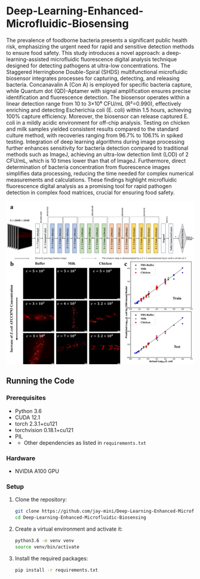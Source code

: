 # Deep-Learning-Enhanced-Microfluidic-Biosensing

The prevalence of foodborne bacteria presents a significant public health risk, emphasizing the urgent need for rapid and sensitive detection methods to ensure food safety. This study introduces a novel approach: a deep-learning-assisted microfluidic fluorescence digital analysis technique designed for detecting pathogens at ultra-low concentrations. The Staggered Herringbone Double-Spiral (SHDS) multifunctional microfluidic biosensor integrates processes for capturing, detecting, and releasing bacteria. Concanavalin A (Con A) is employed for specific bacteria capture, while Quantum dot (QD)-Aptamer with signal amplification ensures precise identification and fluorescence detection. The biosensor operates within a linear detection range from 10 to 3×10⁶ CFU/mL (R²=0.990), effectively enriching and detecting Escherichia coli (E. coli) within 1.5 hours, achieving 100% capture efficiency. Moreover, the biosensor can release captured E. coli in a mildly acidic environment for off-chip analysis. Testing on chicken and milk samples yielded consistent results compared to the standard culture method, with recoveries ranging from 96.7% to 106.1% in spiked testing. Integration of deep learning algorithms during image processing further enhances sensitivity for bacteria detection compared to traditional methods such as ImageJ, achieving an ultra-low detection limit (LOD) of 2 CFU/mL, which is 10 times lower than that of ImageJ. Furthermore, direct determination of bacteria concentration from fluorescence images simplifies data processing, reducing the time needed for complex numerical measurements and calculations. These findings highlight microfluidic fluorescence digital analysis as a promising tool for rapid pathogen detection in complex food matrices, crucial for ensuring food safety.

![模型示意图](https://github.com/jay-mini/Deep-Learning-Enhanced-Microfluidic-Biosensing/blob/master/CNN_Detection/model_diagram.jpg)

## Running the Code

### Prerequisites

- Python 3.6
- CUDA 12.1
- torch 2.3.1+cu121
- torchvision 0.18.1+cu121
- PIL
- - Other dependencies as listed in `requirements.txt`

### Hardware

- NVIDIA A100 GPU

### Setup

1. Clone the repository:
    ```bash
    git clone https://github.com/jay-mini/Deep-Learning-Enhanced-Microfluidic-Biosensing.git
    cd Deep-Learning-Enhanced-Microfluidic-Biosensing
    ```

2. Create a virtual environment and activate it:
    ```bash
    python3.6 -m venv venv
    source venv/bin/activate
    ```

3. Install the required packages:
    ```bash
    pip install -r requirements.txt
    ```
